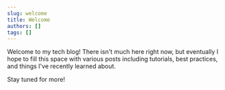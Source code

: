 ```yaml
---
slug: welcome
title: Welcome
authors: []
tags: []
---
```


Welcome to my tech blog! There isn't much here right now, but eventually
 I hope to fill this space with various posts including tutorials, best
 practices, and things I've recently learned about.

Stay tuned for more!
